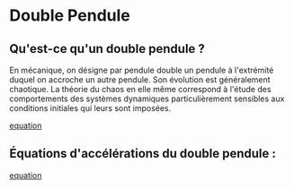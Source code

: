 # Double Pendule

## Qu'est-ce qu'un double pendule ?

En mécanique, on désigne par pendule double un pendule à l'extrémité duquel on accroche un autre pendule. Son évolution est généralement chaotique. 
La théorie du chaos en elle même correspond à l'étude des comportements des systèmes dynamiques particulièrement sensibles aux conditions initiales qui leurs sont imposées.

[equation](https://github.com/Gouderg/dynamic-simulation/blob/master/double_pendule/img/Pendule_double.gif)



## Équations d'accélérations du double pendule :

[equation](https://github.com/Gouderg/dynamic-simulation/blob/master/double_pendule/img/formules.png)

